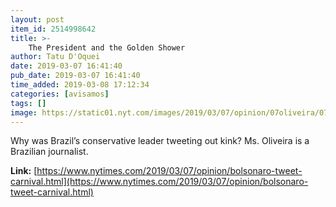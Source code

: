 ```yaml
---
layout: post
item_id: 2514998642
title: >-
    The President and the Golden Shower
author: Tatu D'Oquei
date: 2019-03-07 16:41:40
pub_date: 2019-03-07 16:41:40
time_added: 2019-03-08 17:12:34
categories: [avisamos]
tags: []
image: https://static01.nyt.com/images/2019/03/07/opinion/07oliveira/07oliveira-facebookJumbo.jpg
---
```


Why was Brazil’s conservative leader tweeting out kink? Ms. Oliveira is a Brazilian journalist.

**Link:** [https://www.nytimes.com/2019/03/07/opinion/bolsonaro-tweet-carnival.html](https://www.nytimes.com/2019/03/07/opinion/bolsonaro-tweet-carnival.html)

